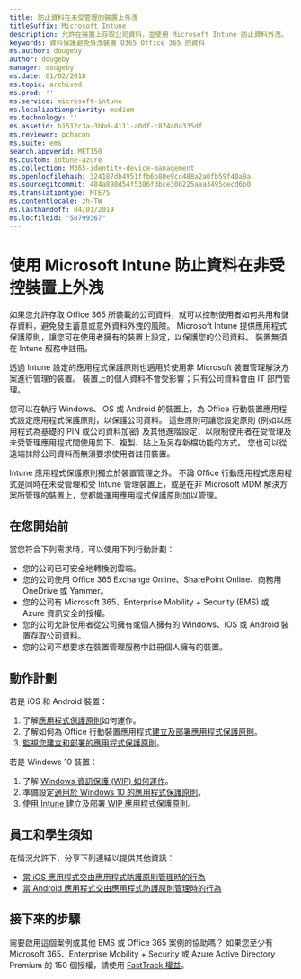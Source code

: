 ```yaml
---
title: 防止資料在未受管理的裝置上外洩
titleSuffix: Microsoft Intune
description: 允許在裝置上存取公司資料，並使用 Microsoft Intune 防止資料外洩。
keywords: 資料保護避免外洩裝置 O365 Office 365 的資料
ms.author: dougeby
author: dougeby
manager: dougeby
ms.date: 01/02/2018
ms.topic: archived
ms.prod: ''
ms.service: microsoft-intune
ms.localizationpriority: medium
ms.technology: ''
ms.assetid: b1512c3a-3bbd-4111-a0df-c874a0a335df
ms.reviewer: pchacon
ms.suite: ems
search.appverid: MET150
ms.custom: intune-azure
ms.collection: M365-identity-device-management
ms.openlocfilehash: 324187db4951ffb6b80e9cc488a2a0fb59f40a9a
ms.sourcegitcommit: 484a898d54f5386fdbce300225aaa3495cecd6b0
ms.translationtype: MTE75
ms.contentlocale: zh-TW
ms.lasthandoff: 04/01/2019
ms.locfileid: "58799367"
---
```

# <a name="prevent-data-leaks-on-non-managed-devices-using-microsoft-intune"></a>使用 Microsoft Intune 防止資料在非受控裝置上外洩

如果您允許存取 Office 365 所裝載的公司資料，就可以控制使用者如何共用和儲存資料，避免發生蓄意或意外資料外洩的風險。 Microsoft Intune 提供應用程式保護原則，讓您可在使用者擁有的裝置上設定，以保護您的公司資料。 裝置無須在 Intune 服務中註冊。 

透過 Intune 設定的應用程式保護原則也適用於使用非 Microsoft 裝置管理解決方案進行管理的裝置。 裝置上的個人資料不會受影響；只有公司資料會由 IT 部門管理。 

您可以在執行 Windows、iOS 或 Android 的裝置上，為 Office 行動裝置應用程式設定應用程式保護原則，以保護公司資料。 這些原則可讓您設定原則 (例如以應用程式為基礎的 PIN 或公司資料加密) 及其他進階設定，以限制使用者在受管理及未受管理應用程式間使用剪下、複製、貼上及另存新檔功能的方式。 您也可以從遠端抹除公司資料而無須要求使用者註冊裝置。 

Intune 應用程式保護原則獨立於裝置管理之外。 不論 Office 行動應用程式應用程式是同時在未受管理和受 Intune 管理裝置上，或是在非 Microsoft MDM 解決方案所管理的裝置上，您都能運用應用程式保護原則加以管理。 

## <a name="before-you-begin"></a>在您開始前

當您符合下列需求時，可以使用下列行動計劃：
* 您的公司已可安全地轉換到雲端。
* 您的公司使用 Office 365 Exchange Online、SharePoint Online、商務用 OneDrive 或 Yammer。
* 您的公司有 Microsoft 365、Enterprise Mobility + Security (EMS) 或 Azure 資訊安全的授權。
* 您的公司允許使用者從公司擁有或個人擁有的 Windows、iOS 或 Android 裝置存取公司資料。 
* 您的公司不想要求在裝置管理服務中註冊個人擁有的裝置。 

## <a name="action-plan"></a>動作計劃

若是 iOS 和 Android 裝置： 

1. 了解[應用程式保護原則](app-protection-policy.md)如何運作。
2. 了解如何為 Office 行動裝置應用程式[建立及部署應用程式保護原則](app-protection-policies.md)。 
3. [監視您建立和部署的應用程式保護原則](app-protection-policies-monitor.md)。 

若是 Windows 10 裝置： 

1. 了解 [Windows 資訊保護 (WIP) 如何運作](https://docs.microsoft.com/windows/threat-protection/windows-information-protection/protect-enterprise-data-using-wip)。 
2. 準備設定[適用於 Windows 10 的應用程式保護原則](app-protection-policies-configure-windows-10.md)。
3. [使用 Intune 建立及部署 WIP 應用程式保護原則](windows-information-protection-policy-create.md)。

## <a name="what-to-tell-employees-and-students"></a>員工和學生須知

在情況允許下，分享下列連結以提供其他資訊： 
* [當 iOS 應用程式交由應用程式防護原則管理時的行為](app-protection-enabled-apps-ios.md)
* [當 Android 應用程式交由應用程式防護原則管理時的行為](app-protection-enabled-apps-android.md) 

## <a name="next-steps"></a>接下來的步驟

需要啟用這個案例或其他 EMS 或 Office 365 案例的協助嗎？ 如果您至少有 Microsoft 365、Enterprise Mobility + Security 或 Azure Active Directory Premium 的 150 個授權，請使用 [FastTrack 權益](https://docs.microsoft.com/enterprise-mobility-security/solutions/enterprise-mobility-fasttrack-program)。 
